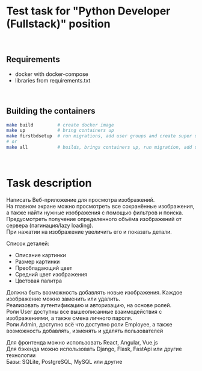 
# Test task for "Python Developer (Fullstack)" position

<br/>

## Requirements

* docker with docker-compose
* libraries from requirements.txt

<br/>

## Building the containers

```sh
make build         # create docker image
make up            # bring containers up
make firstbdsetup  # run migrations, add user groups and create super user
# or
make all           # builds, brings containers up, run migration, add user groups and create super user
```

<br/>

# Task description

Написать Веб-приложение для просмотра изображений.  
На главном экране можно просмотреть все сохранённые изображения, а также найти нужные изображения с помощью фильтров и поиска.  
Предусмотреть получение определенного объёма изображений от сервера (пагинация/lazy loading).  
При нажатии на изображение увеличить его и показать детали.

Список деталей:
* Описание картинки
* Размер картинки
* Преобладающий цвет
* Средний цвет изображения
* Цветовая палитра

Должна быть возможность добавлять новые изображения. Каждое изображение можно заменить или удалить.  
Реализовать аутентификацию и авторизацию, на основе ролей.  
Роли User доступны все вышеописанные взаимодействия с изображениями, а также смена личного пароля.  
Роли Admin, доступно всё что доступно роли Employee, а также возможность добавлять, изменять и удалять пользователей

Для фронтенда можно использовать React, Angular, Vue.js  
Для бэкенда можно использовать Django, Flask, FastApi или другие технологии  
Базы: SQLite, PostgreSQL, MySQL или другие
